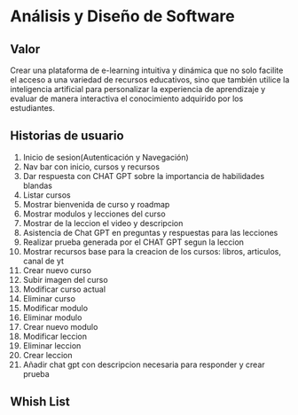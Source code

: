 # Análisis y Diseño de Software

## Valor

Crear una plataforma de e-learning intuitiva y dinámica que no solo facilite el acceso a una variedad de recursos educativos, sino que también utilice la inteligencia artificial para personalizar la experiencia de aprendizaje y evaluar de manera interactiva el conocimiento adquirido por los estudiantes.

## Historias de usuario

1. Inicio de sesion(Autenticación y Navegación)
2. Nav bar con inicio, cursos y recursos
3. Dar respuesta con CHAT GPT sobre la importancia de habilidades blandas
4. Listar cursos
5. Mostrar bienvenida de curso y roadmap
6. Mostrar modulos y lecciones del curso
7. Mostrar de la leccion el video y descripcion
8. Asistencia de Chat GPT en preguntas y respuestas para las lecciones
9. Realizar prueba generada por el CHAT GPT segun la leccion
10. Mostrar recursos base para la creacion de los cursos: libros, articulos, canal de yt
11. Crear nuevo curso
12. Subir imagen del curso
13. Modificar curso actual
14. Eliminar curso
15. Modificar modulo
16. Eliminar modulo
17. Crear nuevo modulo
18. Modificar leccion
19. Eliminar leccion
20. Crear leccion
21. Añadir chat gpt con descripcion necesaria para responder y crear prueba

## Whish List
